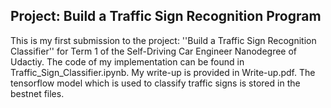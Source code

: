 ## Project: Build a Traffic Sign Recognition Program
This is my first submission to the project: ''Build a Traffic Sign Recognition Classifier'' for Term 1 of the
Self-Driving Car Engineer Nanodegree of Udactiy. The code of my implementation can be found in Traffic_Sign_Classifier.ipynb. My write-up is provided in Write-up.pdf. The tensorflow model which is used to classify traffic signs is stored in the bestnet files.

